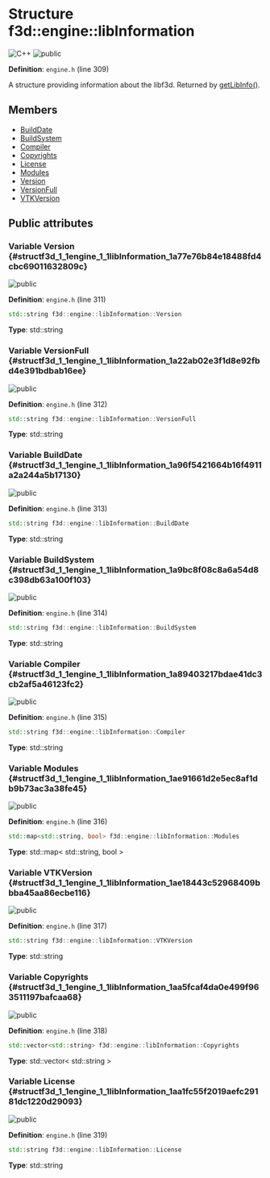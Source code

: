 # Structure f3d::engine::libInformation

![][C++]
![][public]

**Definition**: `engine.h` (line 309)



A structure providing information about the libf3d. Returned by [getLibInfo()](classf3d_1_1engine.md#classf3d_1_1engine_1aaf3b6314d61f6b033887ed09255fe5a7).

## Members

* [BuildDate](structf3d_1_1engine_1_1libInformation.md#structf3d_1_1engine_1_1libInformation_1a96f5421664b16f4911a2a244a5b17130)
* [BuildSystem](structf3d_1_1engine_1_1libInformation.md#structf3d_1_1engine_1_1libInformation_1a9bc8f08c8a6a54d8c398db63a100f103)
* [Compiler](structf3d_1_1engine_1_1libInformation.md#structf3d_1_1engine_1_1libInformation_1a89403217bdae41dc3cb2af5a46123fc2)
* [Copyrights](structf3d_1_1engine_1_1libInformation.md#structf3d_1_1engine_1_1libInformation_1aa5fcaf4da0e499f963511197bafcaa68)
* [License](structf3d_1_1engine_1_1libInformation.md#structf3d_1_1engine_1_1libInformation_1aa1fc55f2019aefc29181dc1220d29093)
* [Modules](structf3d_1_1engine_1_1libInformation.md#structf3d_1_1engine_1_1libInformation_1ae91661d2e5ec8af1db9b73ac3a38fe45)
* [Version](structf3d_1_1engine_1_1libInformation.md#structf3d_1_1engine_1_1libInformation_1a77e76b84e18488fd4cbc69011632809c)
* [VersionFull](structf3d_1_1engine_1_1libInformation.md#structf3d_1_1engine_1_1libInformation_1a22ab02e3f1d8e92fbd4e391bdbab16ee)
* [VTKVersion](structf3d_1_1engine_1_1libInformation.md#structf3d_1_1engine_1_1libInformation_1ae18443c52968409bbba45aa86ecbe116)

## Public attributes

### Variable Version {#structf3d_1_1engine_1_1libInformation_1a77e76b84e18488fd4cbc69011632809c}

![][public]

**Definition**: `engine.h` (line 311)


```cpp
std::string f3d::engine::libInformation::Version
```








**Type**: std::string



### Variable VersionFull {#structf3d_1_1engine_1_1libInformation_1a22ab02e3f1d8e92fbd4e391bdbab16ee}

![][public]

**Definition**: `engine.h` (line 312)


```cpp
std::string f3d::engine::libInformation::VersionFull
```








**Type**: std::string



### Variable BuildDate {#structf3d_1_1engine_1_1libInformation_1a96f5421664b16f4911a2a244a5b17130}

![][public]

**Definition**: `engine.h` (line 313)


```cpp
std::string f3d::engine::libInformation::BuildDate
```








**Type**: std::string



### Variable BuildSystem {#structf3d_1_1engine_1_1libInformation_1a9bc8f08c8a6a54d8c398db63a100f103}

![][public]

**Definition**: `engine.h` (line 314)


```cpp
std::string f3d::engine::libInformation::BuildSystem
```








**Type**: std::string



### Variable Compiler {#structf3d_1_1engine_1_1libInformation_1a89403217bdae41dc3cb2af5a46123fc2}

![][public]

**Definition**: `engine.h` (line 315)


```cpp
std::string f3d::engine::libInformation::Compiler
```








**Type**: std::string



### Variable Modules {#structf3d_1_1engine_1_1libInformation_1ae91661d2e5ec8af1db9b73ac3a38fe45}

![][public]

**Definition**: `engine.h` (line 316)


```cpp
std::map<std::string, bool> f3d::engine::libInformation::Modules
```








**Type**: std::map< std::string, bool >



### Variable VTKVersion {#structf3d_1_1engine_1_1libInformation_1ae18443c52968409bbba45aa86ecbe116}

![][public]

**Definition**: `engine.h` (line 317)


```cpp
std::string f3d::engine::libInformation::VTKVersion
```








**Type**: std::string



### Variable Copyrights {#structf3d_1_1engine_1_1libInformation_1aa5fcaf4da0e499f963511197bafcaa68}

![][public]

**Definition**: `engine.h` (line 318)


```cpp
std::vector<std::string> f3d::engine::libInformation::Copyrights
```








**Type**: std::vector< std::string >



### Variable License {#structf3d_1_1engine_1_1libInformation_1aa1fc55f2019aefc29181dc1220d29093}

![][public]

**Definition**: `engine.h` (line 319)


```cpp
std::string f3d::engine::libInformation::License
```








**Type**: std::string



[public]: https://img.shields.io/badge/-public-brightgreen (public)
[C++]: https://img.shields.io/badge/language-C%2B%2B-blue (C++)
[const]: https://img.shields.io/badge/-const-lightblue (const)
[protected]: https://img.shields.io/badge/-protected-yellow (protected)
[static]: https://img.shields.io/badge/-static-lightgrey (static)
[private]: https://img.shields.io/badge/-private-red (private)